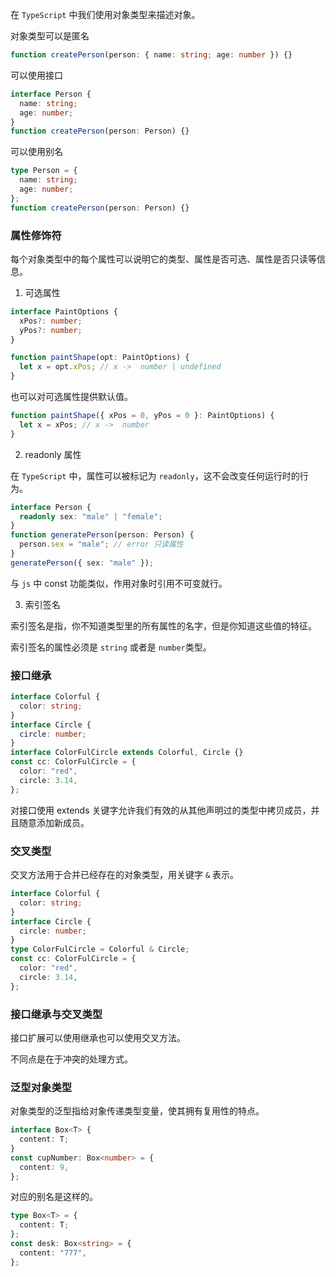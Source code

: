 在 `TypeScript` 中我们使用对象类型来描述对象。

对象类型可以是匿名

```ts
function createPerson(person: { name: string; age: number }) {}
```

可以使用接口

```ts
interface Person {
  name: string;
  age: number;
}
function createPerson(person: Person) {}
```

可以使用别名

```ts
type Person = {
  name: string;
  age: number;
};
function createPerson(person: Person) {}
```

### 属性修饰符

每个对象类型中的每个属性可以说明它的类型、属性是否可选、属性是否只读等信息。

1. 可选属性

```ts
interface PaintOptions {
  xPos?: number;
  yPos?: number;
}

function paintShape(opt: PaintOptions) {
  let x = opt.xPos; // x ->  number | undefined
}
```

也可以对可选属性提供默认值。

```ts
function paintShape({ xPos = 0, yPos = 0 }: PaintOptions) {
  let x = xPos; // x ->  number
}
```

2. readonly 属性

在 `TypeScript` 中，属性可以被标记为 `readonly`，这不会改变任何运行时的行为。

```ts
interface Person {
  readonly sex: "male" | "female";
}
function generatePerson(person: Person) {
  person.sex = "male"; // error 只读属性
}
generatePerson({ sex: "male" });
```

与 `js` 中 const 功能类似，作用对象时引用不可变就行。

3. 索引签名

索引签名是指，你不知道类型里的所有属性的名字，但是你知道这些值的特征。

索引签名的属性必须是 `string` 或者是 `number`类型。

### 接口继承

```ts
interface Colorful {
  color: string;
}
interface Circle {
  circle: number;
}
interface ColorFulCircle extends Colorful, Circle {}
const cc: ColorFulCircle = {
  color: "red",
  circle: 3.14,
};
```

对接口使用 extends 关键字允许我们有效的从其他声明过的类型中拷贝成员，并且随意添加新成员。

### 交叉类型

交叉方法用于合并已经存在的对象类型，用关键字 `&` 表示。

```ts
interface Colorful {
  color: string;
}
interface Circle {
  circle: number;
}
type ColorFulCircle = Colorful & Circle;
const cc: ColorFulCircle = {
  color: "red",
  circle: 3.14,
};
```

### 接口继承与交叉类型

接口扩展可以使用继承也可以使用交叉方法。

不同点是在于冲突的处理方式。

### 泛型对象类型

对象类型的泛型指给对象传递类型变量，使其拥有复用性的特点。

```ts
interface Box<T> {
  content: T;
}
const cupNumber: Box<number> = {
  content: 9,
};
```

对应的别名是这样的。

```ts
type Box<T> = {
  content: T;
};
const desk: Box<string> = {
  content: "777",
};
```
